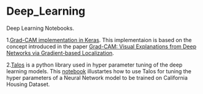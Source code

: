 # Deep_Learning
Deep Learning Notebooks.

1.[Grad-CAM implementation in Keras](https://github.com/MansoorSN/Deep_Learning/blob/master/Grad_CAM_implementation_in_VGG16.ipynb). This implementaion is based on the concept introduced in the paper [Grad-CAM: Visual Explanations from Deep Networks via Gradient-based Localization](https://arxiv.org/abs/1610.02391).

2.[Talos](https://autonomio.github.io/talos/#/) is a python library used in hyper parameter tuning of the deep learning models. This [notebook](https://github.com/MansoorSN/Deep_Learning/blob/master/talos_hyperparameter_tuning_gh1.ipynb) illustartes how to use Talos for tuning the hyper parameters of a  Neural Network model to be trained on California Housing Dataset.
